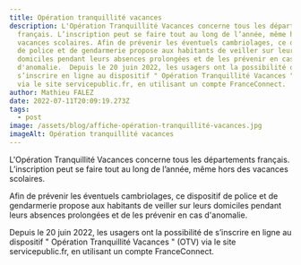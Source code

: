 ```yaml
---
title: Opération tranquillité vacances
description: L'Opération Tranquillité Vacances concerne tous les départements
  français. L’inscription peut se faire tout au long de l’année, même hors des
  vacances scolaires. Afin de prévenir les éventuels cambriolages, ce dispositif
  de police et de gendarmerie propose aux habitants de veiller sur leurs
  domiciles pendant leurs absences prolongées et de les prévenir en cas
  d'anomalie.  Depuis le 20 juin 2022, les usagers ont la possibilité de
  s’inscrire en ligne au dispositif " Opération Tranquillité Vacances " (OTV)
  via le site servicepublic.fr, en utilisant un compte FranceConnect.
author: Mathieu FALEZ
date: 2022-07-11T20:09:19.273Z
tags:
  - post
image: /assets/blog/affiche-opération-tranquillité-vacances.jpg
imageAlt: Opération tranquillité vacances
---
```

L'Opération Tranquillité Vacances concerne tous les départements français.
L’inscription peut se faire tout au long de l’année, même hors des vacances scolaires.


Afin de prévenir les éventuels cambriolages, ce dispositif de police et de gendarmerie propose aux habitants de veiller sur leurs domiciles pendant leurs absences prolongées et de les prévenir en cas d'anomalie. 


Depuis le 20 juin 2022, les usagers ont la possibilité de s’inscrire en ligne au dispositif " Opération Tranquillité Vacances " (OTV) via le site servicepublic.fr, en utilisant un
compte FranceConnect.